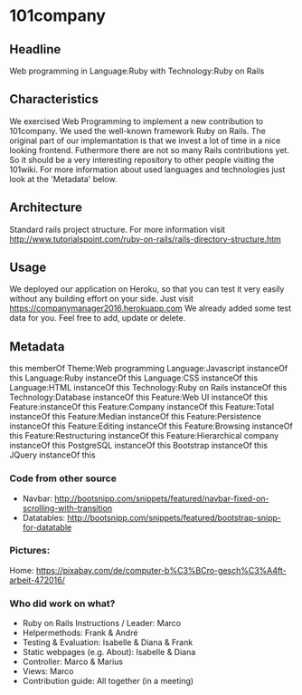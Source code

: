 # 101company

## Headline
Web programming in Language:Ruby with Technology:Ruby on Rails

## Characteristics 
We exercised Web Programming to implement a new contribution to 101company. We used the well-known framework Ruby on Rails. 
The original part of our implemantation is that we invest a lot of time in a nice looking frontend. Futhermore there are not so many Rails contributions yet.
So it should be a very interesting repository to other people visiting the 101wiki. For more information about used languages and technologies just look at the 'Metadata' below.

## Architecture
Standard rails project structure.
For more information visit http://www.tutorialspoint.com/ruby-on-rails/rails-directory-structure.htm

## Usage 
We deployed our application on Heroku, so that you can test it very easily without any building effort on your side.
Just visit https://companymanager2016.herokuapp.com 
We already added some test data for you. Feel free to add, update or delete.

## Metadata
this memberOf Theme:Web programming
Language:Javascript instanceOf this
Language:Ruby instanceOf this
Language:CSS instanceOf this
Language:HTML instanceOf this
Technology:Ruby on Rails instanceOf this
Technology:Database instanceOf this
Feature:Web UI instanceOf this
Feature:instanceOf this
Feature:Company instanceOf this
Feature:Total instanceOf this
Feature:Median instanceOf this
Feature:Persistence instanceOf this
Feature:Editing instanceOf this
Feature:Browsing instanceOf this
Feature:Restructuring instanceOf this
Feature:Hierarchical company instanceOf this
PostgreSQL instanceOf this
Bootstrap instanceOf this
JQuery instanceOf this

### Code from other source
- Navbar: http://bootsnipp.com/snippets/featured/navbar-fixed-on-scrolling-with-transition 
- Datatables: http://bootsnipp.com/snippets/featured/bootstrap-snipp-for-datatable

### Pictures:
Home: https://pixabay.com/de/computer-b%C3%BCro-gesch%C3%A4ft-arbeit-472016/

### Who did work on what?
- Ruby on Rails Instructions / Leader: Marco
- Helpermethods: Frank & André
- Testing & Evaluation: Isabelle & Diana & Frank
- Static webpages (e.g. About): Isabelle & Diana
- Controller: Marco & Marius
- Views: Marco
- Contribution guide:	All together (in a meeting)

